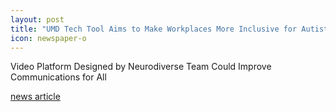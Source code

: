 ```yaml
---
layout: post
title: "UMD Tech Tool Aims to Make Workplaces More Inclusive for Autistic People"
icon: newspaper-o
---
```


Video Platform Designed by Neurodiverse Team Could Improve Communications for All

[news article](https://today.umd.edu/umd-tech-tool-aims-to-make-workplaces-more-inclusive-for-autistic-people)